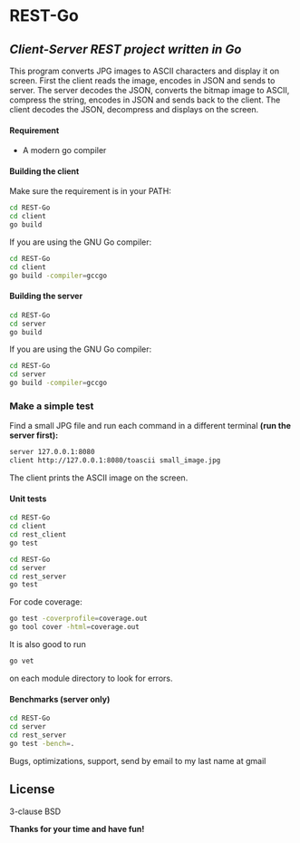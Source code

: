 # REST-Go
## _Client-Server REST project written in Go_

This program converts JPG images to ASCII characters and display it on screen.
First the client reads the image, encodes in JSON and sends to server. The server decodes the JSON, converts the bitmap image to ASCII, compress the string, encodes in JSON and sends back to the client. The client decodes the JSON, decompress and displays on the screen.

#### Requirement
- A modern go compiler

#### Building the client
Make sure the requirement is in your PATH:
```sh
cd REST-Go
cd client
go build
```
If you are using the GNU Go compiler:
```sh
cd REST-Go
cd client
go build -compiler=gccgo
```

#### Building the server

```sh
cd REST-Go
cd server
go build
```
If you are using the GNU Go compiler:
```sh
cd REST-Go
cd server
go build -compiler=gccgo
```

### Make a simple test
Find a small JPG file and run each command in a different terminal **(run the server first):**
```sh
server 127.0.0.1:8080
client http://127.0.0.1:8080/toascii small_image.jpg 
```
The client prints the ASCII image on the screen.

#### Unit tests

```sh
cd REST-Go
cd client
cd rest_client
go test
```

```sh
cd REST-Go
cd server
cd rest_server
go test
```

For code coverage:

```sh
go test -coverprofile=coverage.out
go tool cover -html=coverage.out
```

It is also good to run
```sh
go vet
```
on each module directory to look for errors.

#### Benchmarks (server only)

```sh
cd REST-Go
cd server
cd rest_server
go test -bench=.
```

Bugs, optimizations, support, send by email to my last name at gmail

## License

3-clause BSD

**Thanks for your time and have fun!**